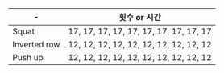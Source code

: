 | - 	| 횟수 or 시간 	|
|------	|-----	|
| Squat  	| 17, 17, 17, 17, 17, 17, 17, 17, 17, 17|
| Inverted row  	| 12, 12, 12, 12, 12, 12, 12, 12, 12, 12|
| Push up  	| 12, 12, 12, 12, 12, 12, 12, 12, 12, 12|